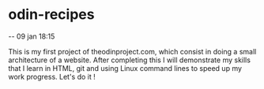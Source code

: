 # odin-recipes

-- 09 jan 18:15

This is my first project of theodinproject.com, which consist in doing a small architecture of a website. After completing this I will demonstrate my skills that I learn in HTML, git and using Linux command lines to speed up my work progress. Let's do it !
